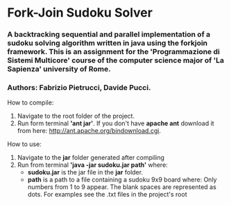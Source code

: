 # Fork-Join Sudoku Solver

### A backtracking sequential and parallel implementation of a sudoku solving algorithm written in java using the forkjoin framework. This is an assignment for the 'Programmazione di Sistemi Multicore' course of the computer science major of 'La Sapienza' university of Rome.
### Authors: Fabrizio Pietrucci, Davide Pucci.

How to compile:
1. Navigate to the root folder of the project.
2. Run form terminal **'ant jar'**. If you don't have **apache ant** download it from here: http://ant.apache.org/bindownload.cgi.

How to use:
1. Navigate to the **jar** folder generated after compiling
2. Run from terminal **'java -jar sudoku.jar path'** where:
    - **sudoku.jar** is the jar file in the **jar** folder.
    - **path** is a path to a file containing a sudoku 9x9 board where:
    Only numbers from 1 to 9 appear. The blank spaces are represented as dots.
    For examples see the .txt files in the project's root
